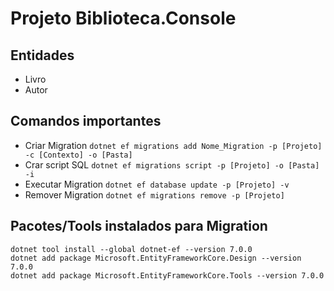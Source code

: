# Projeto Biblioteca.Console

## Entidades
- Livro
- Autor

## Comandos importantes
- Criar Migration `dotnet ef migrations add Nome_Migration -p [Projeto] -c [Contexto] -o [Pasta]`
- Crar script SQL `dotnet ef migrations script -p [Projeto] -o [Pasta] -i`
- Executar Migration `dotnet ef database update -p [Projeto] -v`
- Remover Migration `dotnet ef migrations remove -p [Projeto]`

## Pacotes/Tools instalados para Migration
```
dotnet tool install --global dotnet-ef --version 7.0.0
dotnet add package Microsoft.EntityFrameworkCore.Design --version 7.0.0
dotnet add package Microsoft.EntityFrameworkCore.Tools --version 7.0.0
```
